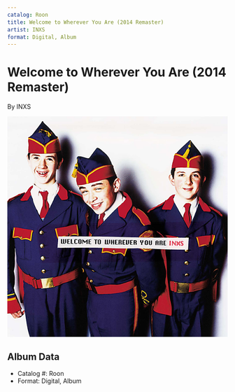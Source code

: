 ```yaml
---
catalog: Roon
title: Welcome to Wherever You Are (2014 Remaster)
artist: INXS
format: Digital, Album
---
```


# Welcome to Wherever You Are (2014 Remaster)

By INXS

![](../../assets/albumcovers/INXS-Welcome_to_Wherever_You_Are_2014_Remaster.png)

## Album Data

- Catalog #: Roon
- Format: Digital, Album

